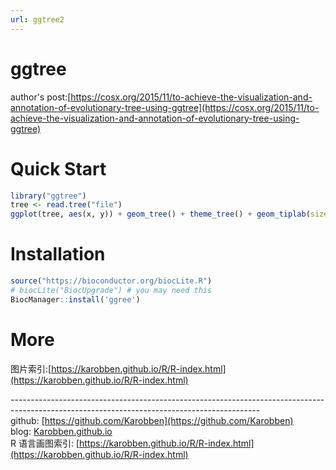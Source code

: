 ```yaml
---
url: ggtree2
---
```

# ggtree

author's post:[https://cosx.org/2015/11/to-achieve-the-visualization-and-annotation-of-evolutionary-tree-using-ggtree](https://cosx.org/2015/11/to-achieve-the-visualization-and-annotation-of-evolutionary-tree-using-ggtree)

<a name="byfQw"></a>
# Quick Start

```r
library("ggtree")
tree <- read.tree("file")
ggplot(tree, aes(x, y)) + geom_tree() + theme_tree() + geom_tiplab(size=5, color="purple") +xlim(NA, 0.04)
```

<a name="PuN8f"></a>
# Installation

```r
source("https://bioconductor.org/biocLite.R")
# biocLite("BiocUpgrade") # you may need this
BiocManager::install('ggree')
```

<a name="FG8Ad"></a>
# More
图片索引:[https://karobben.github.io/R/R-index.html](https://karobben.github.io/R/R-index.html)






--------------------------------------------------------------------------------------------------------------------------------------------<br />github: [https://github.com/Karobben](https://github.com/Karobben)<br />blog: [Karobben.github.io](http://Karobben.github.io)<br />R 语言画图索引: [https://karobben.github.io/R/R-index.html](https://karobben.github.io/R/R-index.html)
